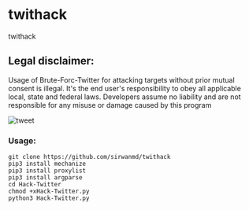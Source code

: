 # twithack
 twithack


## Legal disclaimer:

Usage of Brute-Forc-Twitter for attacking targets without prior mutual consent is illegal. It's the end user's responsibility to obey all applicable local, state and federal laws. Developers assume no liability and are not responsible for any misuse or damage caused by this program 

![tweet](https://www3.0zz0.com/2020/05/23/03/592467570.png)


### Usage:
```
git clone https://github.com/sirwanmd/twithack
pip3 install mechanize
pip3 install proxylist
pip3 install argparse
cd Hack-Twitter
chmod +xHack-Twitter.py
python3 Hack-Twitter.py

